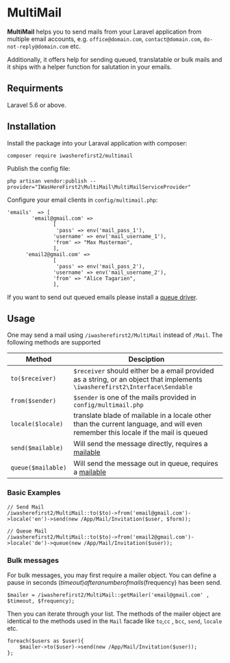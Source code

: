 # MultiMail

**MultiMail** helps you to send mails from your Laravel application from multiple email accounts, e.g. `office@domain.com`, `contact@domain.com`, `do-not-reply@domain.com` etc.

Additionally, it offers help for sending queued, translatable or bulk mails and it ships with a helper function for salutation in your emails.

## Requirments

Laravel 5.6 or above.


## Installation

Install the package into your Laraval application with composer:

    composer require iwasherefirst2/multimail

Publish the config file:

    php artisan vendor:publish --provider="IWasHereFirst2\MultiMail\MultiMailServiceProvider"

Configure your email clients in `config/multimail.php`:

    'emails'  => [
			'email@gmail.com' =>
			       [
					'pass' => env('mail_pass_1'),
	               'username' => env('mail_username_1'),
				   'from' => "Max Musterman",
				   ],
		  'email2@gmail.com' =>
			       [
					'pass' => env('mail_pass_2'),
	               'username' => env('mail_username_2'),
				   'from' => "Alice Tagarien",
				   ],

If you want to send out queued emails please install a [queue driver](https://laravel.com/docs/5.8/queues#driver-prerequisites).

## Usage

One may send a mail using `/iwasherefirst2/MultiMail` instead of `/Mail`. The following methods are supported

| Method | Desciption|
| ---- |------------|
| `to($receiver)` | `$receiver` should either be a email provided as a string, or an object that implements `\iwasherefirst2\Interface\Sendable` |
| `from($sender)` | `$sender` is one of the mails provided in `config/multimail.php` |
| `locale($locale)` | translate blade of mailable in a locale other than the current language, and will even remember this locale if the mail is queued |
| `send($mailable)` | Will send the message directly, requires a [mailable](https://laravel.com/docs/5.8/mail#generating-mailables) |
| `queue($mailable)` | Will send the message out in queue, requires a [mailable](https://laravel.com/docs/5.8/mail#generating-mailables) |

### Basic Examples

    // Send Mail
    /iwasherefirst2/MultiMail::to($to)->from('email@gmail.com')->locale('en')->send(new /App/Mail/Invitation($user, $form));

	// Queue Mail
    /iwasherefirst2/MultiMail::to($to)->from('email2@gmail.com')->locale('de')->queue(new /App/Mail/Invitation($user));

### Bulk messages

For bulk messages, you may first require a mailer object. You can define a pause in seconds ($timeout) after a number of mails ($frequency) has been send.

	$mailer = /iwasherefirst2/MultiMail::getMailer('email@gmail.com' , $timeout, $frequency);

Then you can iterate through your list. The methods of the mailer object are identical to the methods used in the `Mail` facade like `to`,`cc` , `bcc`, `send`, `locale` etc.

	foreach($users as $user){
		$mailer->to($user)->send(new /App/Mail/Invitation($user));
	};
